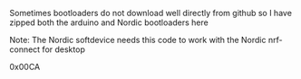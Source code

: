 Sometimes bootloaders do not download well directly from github so I have zipped both the arduino and Nordic bootloaders here


Note: The Nordic softdevice needs this code to work with the Nordic nrf-connect for desktop

0x00CA


